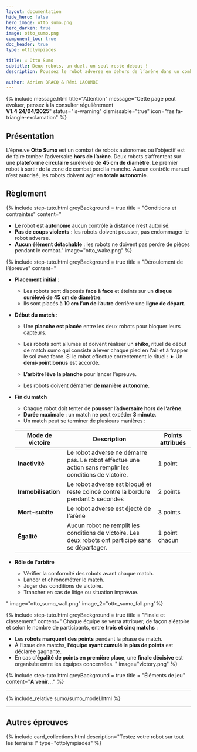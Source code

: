 ```yaml
---
layout: documentation
hide_hero: false
hero_image: otto_sumo.png
hero_darken: true
image: otto_sumo.png
component_toc: true
doc_header: true
type: ottolympiades

title: ⚔️ Otto Sumo
subtitle: Deux robots, un duel, un seul reste debout !
description: Poussez le robot adverse en dehors de l’arène dans un combat 100% autonome ! 

author: Adrien BRACQ & Rémi LACOMBE
---
```

{% include message.html title="Attention" message="Cette page peut évoluer, pensez à la consulter régulièrement  
**V1.4 24/04/2025**" status="is-warning" dismissable="true" icon="fas fa-triangle-exclamation" %}

## Présentation

L’épreuve **Otto Sumo** est un combat de robots autonomes où l’objectif est de faire tomber l’adversaire **hors de l’arène**. Deux robots s’affrontent sur une **plateforme circulaire** surélevée de **45 cm de diamètre**. Le premier robot à sortir de la zone de combat perd la manche. Aucun contrôle manuel n’est autorisé, les robots doivent agir en **totale autonomie**.

## Règlement

{% include step-tuto.html
greyBackground = true
title = "Conditions et contraintes"
content="
- Le robot est **autonome** aucun contrôle à distance n’est autorisé.
- **Pas de coups violents** : les robots doivent pousser, pas endommager le robot adverse.
- **Aucun élément détachable** : les robots ne doivent pas perdre de pièces pendant le combat."
image="otto_wake.png" %}

{% include step-tuto.html
greyBackground = true
title = "Déroulement de l’épreuve"
content="
- **Placement initial** :
   - Les robots sont disposés **face à face** et éteints sur un **disque surélevé de 45 cm de diamètre**.
   - Ils sont placés à **10 cm l’un de l’autre** derrière une **ligne de départ**.  
- **Début du match** :
   - Une **planche est placée** entre les deux robots pour bloquer leurs capteurs.
   - Les robots sont allumés et doivent réaliser un **shiko**, rituel de début de match sumo qui consiste à lever chaque pied en l'air et à frapper le sol avec force. Si le robot effectue correctement le rituel :
      ➤ Un **demi-point bonus** est accordé.  

   - **L’arbitre lève la planche** pour lancer l’épreuve.
   - Les robots doivent démarrer **de manière autonome**.
- **Fin du match**
   - Chaque robot doit tenter de **pousser l’adversaire hors de l’arène**.
   - **Durée maximale** : un match ne peut excéder **3 minute**.
   - Un match peut se terminer de plusieurs manières :

   | Mode de victoire     | Description                                                                                            | Points attribués |
   |----------------------|--------------------------------------------------------------------------------------------------------|------------------|
   | **Inactivité**       | Le robot adverse ne démarre pas. Le robot effectue une action sans remplir les conditions de victoire. | 1 point          |
   | **Immobilisation**   | Le robot adverse est bloqué et reste coincé contre la bordure pendant 5 secondes                       | 2 points         |
   | **Mort-subite**      | Le robot adverse est éjecté de l’arène                                                                 | 3 points         |
   | **Égalité**          | Aucun robot ne remplit les conditions de victoire. Les deux robots ont participé sans se départager.   | 1 point chacun   |

- **Rôle de l'arbitre**
   - Vérifier la conformité des robots avant chaque match.
   - Lancer et chronométrer le match.
   - Juger des conditions de victoire.
   - Trancher en cas de litige ou situation imprévue.


"
image="otto_sumo_wall.png"
image_2="otto_sumo_fall.png"%}

{% include step-tuto.html
greyBackground = true
title = "Finale et classement"
content="
Chaque équipe se verra attribuer, de façon aléatoire et selon le nombre de participants, entre **trois et cinq matchs** :

- Les **robots marquent des points** pendant la phase de match.
- À l’issue des matchs, **l’équipe ayant cumulé le plus de points** est déclarée gagnante.
- En cas d’**égalité de points en première place**, une **finale décisive** est organisée entre les équipes concernées.
"
image="victory.png" %}

{% include step-tuto.html
greyBackground = true
title = "Éléments de jeu"
content="**A venir...**" %}

---

{% include_relative sumo/sumo_model.html %}

---

## Autres épreuves

{%
  include card_collections.html
  description="Testez votre robot sur tout les terrains !"
  type="ottolympiades"
%}
